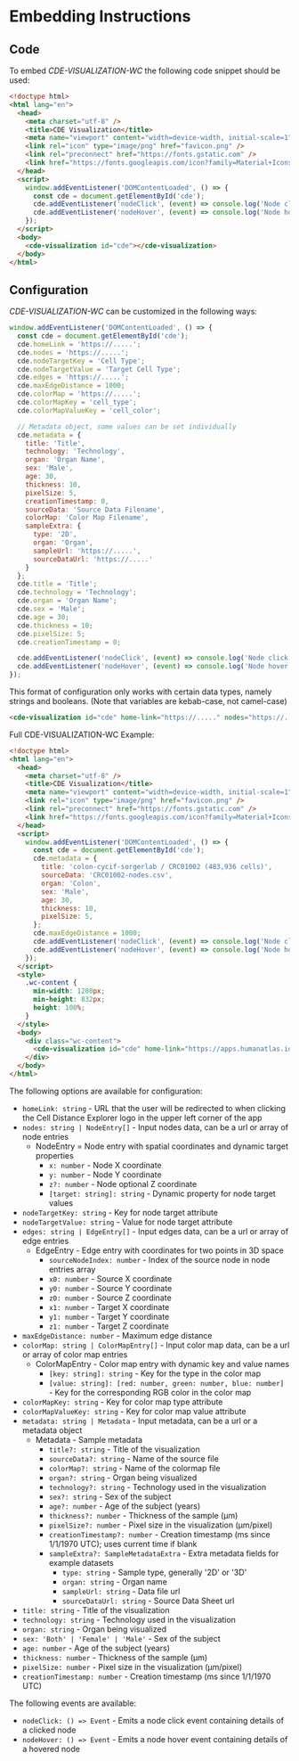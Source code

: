 # Embedding Instructions

## Code

To embed _CDE-VISUALIZATION-WC_ the following code snippet should be used:

```html
<!doctype html>
<html lang="en">
  <head>
    <meta charset="utf-8" />
    <title>CDE Visualization</title>
    <meta name="viewport" content="width=device-width, initial-scale=1" />
    <link rel="icon" type="image/png" href="favicon.png" />
    <link rel="preconnect" href="https://fonts.gstatic.com" />
    <link href="https://fonts.googleapis.com/icon?family=Material+Icons" rel="stylesheet" />
  </head>
  <script>
    window.addEventListener('DOMContentLoaded', () => {
      const cde = document.getElementById('cde');
      cde.addEventListener('nodeClick', (event) => console.log('Node click on ', event.detail));
      cde.addEventListener('nodeHover', (event) => console.log('Node hover on ', event?.detail));
    });
  </script>
  <body>
    <cde-visualization id="cde"></cde-visualization>
  </body>
</html>
```

## Configuration

_CDE-VISUALIZATION-WC_ can be customized in the following ways:

```js
window.addEventListener('DOMContentLoaded', () => {
  const cde = document.getElementById('cde');
  cde.homeLink = 'https://.....';
  cde.nodes = 'https://.....';
  cde.nodeTargetKey = 'Cell Type';
  cde.nodeTargetValue = 'Target Cell Type';
  cde.edges = 'https://.....';
  cde.maxEdgeDistance = 1000;
  cde.colorMap = 'https://.....';
  cde.colorMapKey = 'cell_type';
  cde.colorMapValueKey = 'cell_color';

  // Metadata object, some values can be set individually
  cde.metadata = {
    title: 'Title',
    technology: 'Technology',
    organ: 'Organ Name',
    sex: 'Male',
    age: 30,
    thickness: 10,
    pixelSize: 5,
    creationTimestamp: 0,
    sourceData: 'Source Data Filename',
    colorMap: 'Color Map Filename',
    sampleExtra: {
      type: '2D',
      organ: 'Organ',
      sampleUrl: 'https://.....',
      sourceDataUrl: 'https://.....'
    }
  };
  cde.title = 'Title';
  cde.technology = 'Technology';
  cde.organ = 'Organ Name';
  cde.sex = 'Male';
  cde.age = 30;
  cde.thickness = 10;
  cde.pixelSize: 5;
  cde.creationTimestamp = 0;

  cde.addEventListener('nodeClick', (event) => console.log('Node click on ', event.detail));
  cde.addEventListener('nodeHover', (event) => console.log('Node hover on ', event?.detail));
});
```

This format of configuration only works with certain data types, namely strings and booleans.
(Note that variables are kebab-case, not camel-case)

```html
<cde-visualization id="cde" home-link="https://....." nodes="https://....." node-target-key="Cell Type" node-target-value="Target Cell Type" edges="https://....." color-map="https://....." color-map-key="cell_type" color-map-value-key="cell_color" title="Title" technology="Technology" organ="Organ Name" sex="Male"> </cde-visualization>
```

Full CDE-VISUALIZATION-WC Example:

```html
<!doctype html>
<html lang="en">
  <head>
    <meta charset="utf-8" />
    <title>CDE Visualization</title>
    <meta name="viewport" content="width=device-width, initial-scale=1" />
    <link rel="icon" type="image/png" href="favicon.png" />
    <link rel="preconnect" href="https://fonts.gstatic.com" />
    <link href="https://fonts.googleapis.com/icon?family=Material+Icons" rel="stylesheet" />
  </head>
  <script>
    window.addEventListener('DOMContentLoaded', () => {
      const cde = document.getElementById('cde');
      cde.metadata = {
        title: 'colon-cycif-sorgerlab / CRC01002 (483,936 cells)',
        sourceData: 'CRC01002-nodes.csv',
        organ: 'Colon',
        sex: 'Male',
        age: 30,
        thickness: 10,
        pixelSize: 5,
      };
      cde.maxEdgeDistance = 1000;
      cde.addEventListener('nodeClick', (event) => console.log('Node click on ', event.detail));
      cde.addEventListener('nodeHover', (event) => console.log('Node hover on ', event?.detail));
    });
  </script>
  <style>
    .wc-content {
      min-width: 1280px;
      min-height: 832px;
      height: 100%;
    }
  </style>
  <body>
    <div class="wc-content">
      <cde-visualization id="cde" home-link="https://apps.humanatlas.io/cde/" nodes="https://cdn.humanatlas.io/image-store/vccf-data-cell-nodes/published/colon-cycif-sorgerlab/CRC01002-nodes.csv" node-target-key="Cell Type" node-target-value="Endothelial" edges="https://cdn.humanatlas.io/image-store/vccf-data-cell-nodes/published/colon-cycif-sorgerlab/CRC01002-edges.csv"> </cde-visualization>
    </div>
  </body>
</html>
```

The following options are available for configuration:

- `homeLink: string` - URL that the user will be redirected to when clicking the Cell Distance Explorer logo in the upper left corner of the app
- `nodes: string | NodeEntry[]` - Input nodes data, can be a url or array of node entries
  - NodeEntry = Node entry with spatial coordinates and dynamic target properties
    - `x: number` - Node X coordinate
    - `y: number` - Node Y coordinate
    - `z?: number` - Node optional Z coordinate
    - `[target: string]: string` - Dynamic property for node target values
- `nodeTargetKey: string` - Key for node target attribute
- `nodeTargetValue: string` - Value for node target attribute
- `edges: string | EdgeEntry[]` - Input edges data, can be a url or array of edge entries
  - EdgeEntry - Edge entry with coordinates for two points in 3D space
    - `sourceNodeIndex: number` - Index of the source node in node entries array
    - `x0: number` - Source X coordinate
    - `y0: number` - Source Y coordinate
    - `z0: number` - Source Z coordinate
    - `x1: number` - Target X coordinate
    - `y1: number` - Target Y coordinate
    - `z1: number` - Target Z coordinate
- `maxEdgeDistance: number` - Maximum edge distance
- `colorMap: string | ColorMapEntry[]` - Input color map data, can be a url or array of color map entries
  - ColorMapEntry - Color map entry with dynamic key and value names
    - `[key: string]: string` - Key for the type in the color map
    - `[value: string]: [red: number, green: number, blue: number]` - Key for the corresponding RGB color in the color map
- `colorMapKey: string` - Key for color map type attribute
- `colorMapValueKey: string` - Key for color map value attribute
- `metadata: string | Metadata` - Input metadata, can be a url or a metadata object
  - Metadata - Sample metadata
    - `title?: string` - Title of the visualization
    - `sourceData?: string` - Name of the source file
    - `colorMap?: string` - Name of the colormap file
    - `organ?: string` - Organ being visualized
    - `technology?: string` - Technology used in the visualization
    - `sex?: string` - Sex of the subject
    - `age?: number` - Age of the subject (years)
    - `thickness?: number` - Thickness of the sample (µm)
    - `pixelSize?: number` - Pixel size in the visualization (µm/pixel)
    - `creationTimestamp?: number` - Creation timestamp (ms since 1/1/1970 UTC); uses current time if blank
    - `sampleExtra?: SampleMetadataExtra` - Extra metadata fields for example datasets
      - `type: string` - Sample type, generally '2D' or '3D'
      - `organ: string` - Organ name
      - `sampleUrl: string` - Data file url
      - `sourceDataUrl: string` - Source Data Sheet url
- `title: string` - Title of the visualization
- `technology: string` - Technology used in the visualization
- `organ: string` - Organ being visualized
- `sex: 'Both' | 'Female' | 'Male'` - Sex of the subject
- `age: number` - Age of the subject (years)
- `thickness: number` - Thickness of the sample (µm)
- `pixelSize: number` - Pixel size in the visualization (µm/pixel)
- `creationTimestamp: number` - Creation timestamp (ms since 1/1/1970 UTC)

The following events are available:

- `nodeClick: () => Event` - Emits a node click event containing details of a clicked node
- `nodeHover: () => Event` - Emits a node hover event containing details of a hovered node
